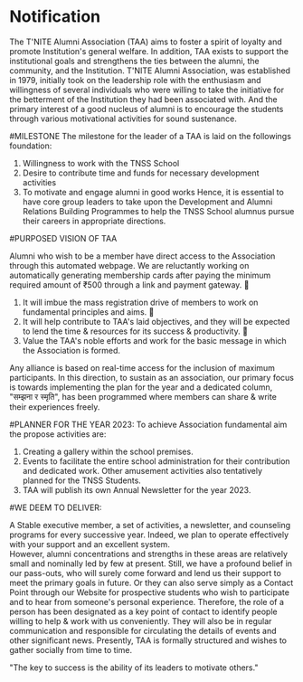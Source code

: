 # Notification
The T'NITE Alumni Association (TAA) aims to foster a spirit of loyalty and promote Institution's general welfare. 
In addition, TAA exists to support the institutional goals and strengthens the ties between the alumni, the community, and the Institution.
T'NITE Alumni Association, was established in 1979, initially took on the leadership role with the enthusiasm and willingness of several individuals who were willing to take the initiative for the betterment of the Institution they had been associated with. 
And the primary interest of a good nucleus of alumni is to encourage the students through various motivational activities for sound sustenance. 

#MILESTONE 
The milestone for the leader of a TAA is laid on the followings foundation:
  1. Willingness to work with the TNSS School
  2. Desire to contribute time and funds for necessary development activities
  3. To motivate and engage alumni in good works Hence, it is essential to have core group leaders to take upon the Development and Alumni Relations Building Programmes to help the TNSS School alumnus pursue their careers in appropriate directions. 

#PURPOSED VISION OF TAA

Alumni who wish to be a member have direct access to the Association through this automated webpage. We are reluctantly working on automatically generating membership cards after paying the minimum required amount of ₹500 through a link and payment gateway.   

1. It will imbue the mass registration drive of members to work on fundamental principles and aims.   
2. It will help contribute to TAA's laid objectives, and they will be expected to lend the time & resources for its success & productivity.  
3. Value the TAA's noble efforts and work for the basic message in which the Association is formed.   

Any alliance is based on real-time access for the inclusion of maximum participants. In this direction, to sustain as an association, our primary focus is towards implementing the plan for the year and a dedicated column, "सम्झना र स्मृति", has been programmed where members can share & write their experiences freely. 

#PLANNER FOR THE YEAR 2023: 
To achieve Association fundamental aim the propose activities are:  
  1. Creating a gallery within the school premises.
  2. Events to facilitate the entire school administration for their contribution and dedicated work. Other amusement activities also tentatively planned for the TNSS Students.
  3. TAA will publish its own Annual Newsletter for the year 2023.

#WE DEEM TO DELIVER:

A Stable executive member, a set of activities, a newsletter, and counseling programs for every successive year. Indeed, we plan to operate effectively with your support and an excellent system.   
However, alumni concentrations and strengths in these areas are relatively small and nominally led by few at present. Still, we have a profound belief in our pass-outs, who will surely come forward and lend us their support to meet the primary goals in future. Or they can also serve simply as a Contact Point through our Website for prospective students who wish to participate and to hear from someone's personal experience. Therefore, the role of a person has been designated as a key point of contact to identify people willing to help & work with us conveniently. They will also be in regular communication and responsible for circulating the details of events and other significant news.  Presently, TAA is formally structured and wishes to gather socially from time to time.  

"The key to success is the ability of its leaders to motivate others." 

